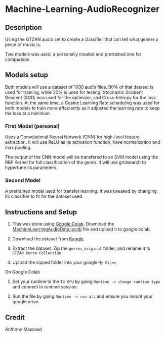 # Machine-Learning-AudioRecognizer

## Description

Using the GTZAN audio set to create a classifier that can tell what genere a piece of music is.

Two models was used, a personally created and pretrained one for comparison.

## Models setup

Both models will use a dataset of 1000 audio files. 80% of that dataset is used for training, while 20% is used for testing. Stochastic Gradient Descent (SGD) was used for the optimizer, and Cross-Entropy for the loss function. At the same time, a Cosine Learning Rate scheduling was used for both models to train more effeciently as it adjusted the learning rate to keep the loss at a minimum.

### First Model (personal)

Uses a Convolutional Neural Network (CNN) for high-level feature extraction. It will use ReLU as its activation function, have normalization and max pooling.

The output of the CNN model will be transfered to an SVM model using the RBF Kernel for full classification of the genre. It will use gridsearch to hypertune its parameters.

### Second Model

A pretrained model used for transfer learning. It was tweaked by changing its classifier to fit for the dataset used.

## Instructions and Setup

1. This was done using [Google Colab](https://colab.research.google.com). Download the [MachineLearningAudioData.ipynb](MachineLearningAudioData.ipynb) file and upload it to google colab.

2. Download the dataset from [Kaggle](https://www.kaggle.com/datasets/andradaolteanu/gtzan-dataset-music-genre-classification).

3. Extract the dataset. Zip the `genres_original` folder, and rename it to `GTZAN Genre Collection`

4. Upload the zipped folder into your google `My Drive`

On Google Colab

1. Set your runtime to the `T4 GPU` by going `Runtime -> change runtime type` and connect to runtime session.

2. Run the file by going `Runtime -> run all` and ensure you mount your google drive.

## Credit

Anthony Massaad
